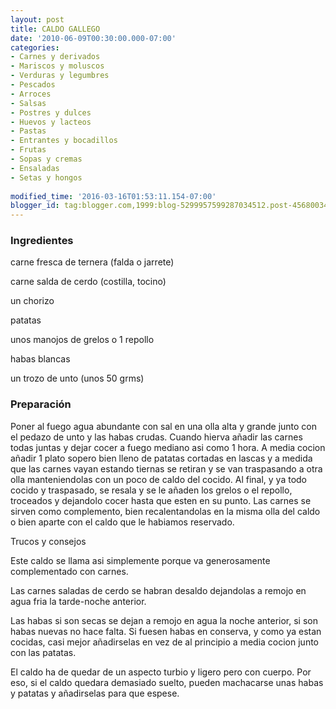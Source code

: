 ```yaml
---
layout: post
title: CALDO GALLEGO
date: '2010-06-09T00:30:00.000-07:00'
categories:
- Carnes y derivados
- Mariscos y moluscos
- Verduras y legumbres
- Pescados
- Arroces
- Salsas
- Postres y dulces
- Huevos y lacteos
- Pastas
- Entrantes y bocadillos
- Frutas
- Sopas y cremas
- Ensaladas
- Setas y hongos
 
modified_time: '2016-03-16T01:53:11.154-07:00'
blogger_id: tag:blogger.com,1999:blog-5299957599287034512.post-4568003405486945356
---
```


<h3>Ingredientes</h3>

carne fresca de ternera (falda o jarrete)

carne salda de cerdo (costilla, tocino)

un chorizo

patatas

unos manojos de grelos o 1 repollo

habas blancas

un trozo de unto (unos 50 grms)

<h3>Preparación</h3>

Poner al fuego agua abundante con sal en una olla alta y grande junto con el pedazo de unto y las habas crudas. Cuando hierva añadir las carnes todas juntas y dejar cocer a fuego mediano asi como 1 hora. A media cocion añadir 1 plato sopero bien lleno de patatas cortadas en lascas y a medida que las carnes vayan estando tiernas se retiran y se van traspasando a otra olla manteniendolas con un poco de caldo del cocido. Al final, y ya todo cocido y traspasado, se resala y se le añaden los grelos o el repollo, troceados y dejandolo cocer hasta que esten en su punto. Las carnes se sirven como complemento, bien recalentandolas en la misma olla del caldo o bien aparte con el caldo que le habiamos reservado.

Trucos y consejos

Este caldo se llama asi simplemente porque va generosamente complementado con carnes.

Las carnes saladas de cerdo se habran desaldo dejandolas a remojo en agua fria la tarde-noche anterior.

Las habas si son secas se dejan a remojo en agua la noche anterior, si son habas nuevas no hace falta. Si fuesen habas en conserva, y como ya estan cocidas, casi mejor añadirselas en vez de al principio a media cocion junto con las patatas.

El caldo ha de quedar de un aspecto turbio y ligero pero con cuerpo. Por eso, si el caldo quedara demasiado suelto, pueden machacarse unas habas y patatas y añadirselas para que espese.

